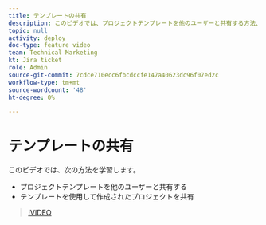 ```yaml
---
title: テンプレートの共有
description: このビデオでは、プロジェクトテンプレートを他のユーザーと共有する方法、およびテンプレートを使用して作成されたプロジェクトを共有する方法について説明します。
topic: null
activity: deploy
doc-type: feature video
team: Technical Marketing
kt: Jira ticket
role: Admin
source-git-commit: 7cdce710ecc6fbcdccfe147a40623dc96f07ed2c
workflow-type: tm+mt
source-wordcount: '48'
ht-degree: 0%

---
```


# テンプレートの共有

このビデオでは、次の方法を学習します。

* プロジェクトテンプレートを他のユーザーと共有する
* テンプレートを使用して作成されたプロジェクトを共有

>[!VIDEO](https://video.tv.adobe.com/v/335211/?quality=12)
